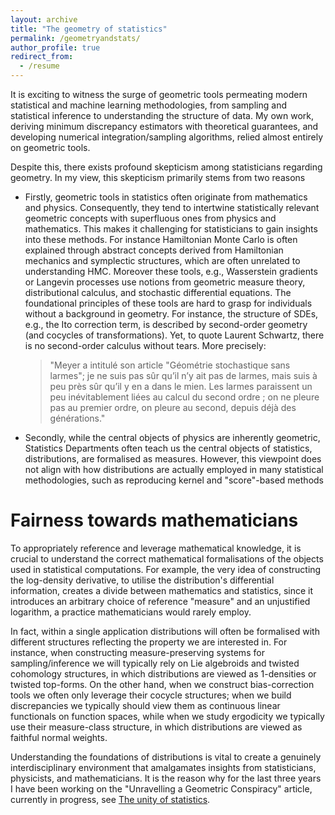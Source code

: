 ```yaml
---
layout: archive
title: "The geometry of statistics"
permalink: /geometryandstats/
author_profile: true
redirect_from:
  - /resume
---
```


It is exciting to witness the surge of geometric tools permeating modern statistical and machine learning methodologies, from sampling and statistical inference to understanding the structure of data. 
My own work, deriving minimum discrepancy estimators with theoretical guarantees, and developing numerical integration/sampling algorithms, relied almost entirely on geometric tools.

Despite this, there exists profound skepticism among statisticians regarding geometry.
In my view, this skepticism primarily stems from two reasons
* Firstly, geometric tools in statistics often originate from mathematics and physics. Consequently, they tend to intertwine statistically relevant geometric concepts with superfluous ones from physics and mathematics. This makes it challenging for statisticians to gain insights into these methods. For instance Hamiltonian Monte Carlo is often explained through abstract concepts derived from Hamiltonian mechanics and symplectic structures, which are often unrelated to understanding HMC.
Moreover these tools, e.g., Wasserstein gradients or Langevin processes use notions from geometric measure theory, distributional calculus, and stochastic differential equations. The foundational principles of these tools are hard to grasp for individuals without a background in geometry. For instance, the structure of SDEs, e.g., the Ito correction term, is described by second-order geometry (and cocycles of transformations). Yet, to quote Laurent Schwartz, there is no second-order calculus without tears. More precisely:

  <blockquote>
    <p> "Meyer a intitulé son article "Géométrie stochastique sans larmes";
            je ne suis pas sûr qu’il n’y ait pas de larmes, mais suis à peu près sûr qu’il
            y en a dans le mien. Les larmes paraissent un peu inévitablement liées au calcul
            du second ordre ; on ne pleure pas au premier ordre, on pleure au second, depuis
            déjà des générations."
    </p>
  </blockquote>

* Secondly, while the central objects of physics are inherently geometric, Statistics Departments often teach us the central objects of statistics, distributions, are formalised as measures. However, this viewpoint does not align with how distributions are actually employed in many statistical methodologies, such as reproducing kernel and "score"-based methods

Fairness towards mathematicians 
=======

To appropriately reference and leverage mathematical knowledge, it is crucial to understand the correct mathematical formalisations of the objects used in statistical computations. For example, the very idea of constructing the log-density derivative, to utilise the distribution's differential information, creates a divide between mathematics and statistics, since it introduces an arbitrary choice of reference "measure" and an unjustified logarithm, a practice mathematicians would rarely employ. 

In fact, within a single application distributions will often be formalised with different structures reflecting the property we are interested in. 
For instance, when constructing measure-preserving systems for sampling/inference we will typically rely on Lie algebroids and twisted cohomology structures, in which distributions are viewed as 1-densities or twisted top-forms.
On the other hand, when we construct bias-correction tools we often only leverage their cocycle structures; when we build discrepancies we typically should view them as continuous linear functionals on function spaces,
while when we study ergodicity we typically use their measure-class structure, in which distributions are viewed as faithful normal weights.

Understanding the foundations of distributions is vital to create a genuinely interdisciplinary environment that amalgamates insights from statisticians, physicists, and mathematicians. It is the reason why for the last three years I have been working on the "Unravelling a Geometric Conspiracy" article, currently in progress, see 
<a href="https://alebarp.github.io/">The unity of statistics</a>.

  


